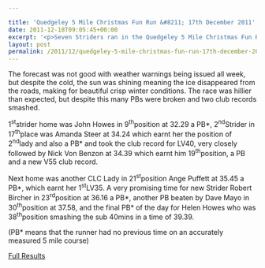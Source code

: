 ```yaml
---

title: 'Quedgeley 5 Mile Christmas Fun Run &#8211; 17th December 2011'
date: 2011-12-18T09:05:45+00:00
excerpt: '<p>Seven Striders ran in the Quedgeley 5 Mile Christmas Fun Run on Saturday...</p>'
layout: post
permalink: /2011/12/quedgeley-5-mile-christmas-fun-run-17th-december-2011/
---
```

The forecast was not good with weather warnings being issued all week, but despite the cold, the sun was shining meaning the ice disappeared from the roads, making for beautiful crisp winter conditions. The race was hillier than expected, but despite this many PBs were broken and two club records smashed.

1<sup>st</sup>strider home was John Howes in 9<sup>th</sup>position at 32.29 a PB*, 2<sup>nd</sup>Strider in 17<sup>th</sup>place was Amanda Steer at 34.24 which earnt her the position of 2<sup>nd</sup>lady and also a PB* and took the club record for LV40, very closely followed by Nick Von Benzon at 34.39 which earnt him 19<sup>th</sup>position, a PB and a new V55 club record. 

Next home was another CLC Lady in 21<sup>st</sup>position Ange Puffett at 35.45 a PB*, which earnt her 1<sup>st</sup>LV35. A very promising time for new Strider Robert Bircher in 23<sup>rd</sup>position at 36.16 a PB*, another PB beaten by Dave Mayo in 30<sup>th</sup>position at 37.58, and the final PB* of the day for Helen Howes who was 38<sup>th</sup>position smashing the sub 40mins in a time of 39.39.

(PB* means that the runner had no previous time on an accurately measured 5 mile course)

<a href="http://www.clcstriders-runningclub.co.uk/images/documents/quedgeleyxmas5mfunrun2011results.pdf" target="_blank" rel="nofollow">Full Results</a>